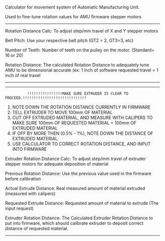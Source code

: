 Calculator for movement system of Automatic Manufacturing Unit.

Used to fine-tune rotation values for AMU firmware stepper motors

----------------------------------------------------------------------------------------------------------------------------------------------------------------------------

Rotation Distance Calc: To adjust step/mm travel of X and Y stepper motors

Belt Pitch:             Use your respective belt pitch (GT2 = 2, GT3=3, etc)

Number of Teeth:        Number of teeth on the pulley on the motor. (Standard= 16 or 20)

Rotation Distance:      The calculated Rotation Distance to adequately tune AMU to be dimensional accurate (ex: 1 inch of software requested travel = 1 inch of real travel

----------------------------------------------------------------------------------------------------------------------------------------------------------------------------



----------------------------------------------------------------------------------------------------------------------------------------------------------------------------

              !!!!!!!!!!!!!!!!MAKE SURE EXTRUDER IS CLEAR TO PROCEED.!!!!!!!!!!!!!!!!!!!!!!!!!!!!!
                                               
1. NOTE DOWN THE ROTATION DISTANCE CURRENTLY IN FIRMWARE
2. TELL EXTRUDER TO MOVE 100mm OF MATERIAL
3. CUT OFF EXTRUDED MATERIAL, AND MEASURE WITH CALIPERS TO MAKE SURE 100mm OF REQUESTED MATERIAL = 100mm OF EXTRUDED MATERIAL
4. IF OFF BY MORE THEN (0.5% - 1%), NOTE DOWN THE DISTANCE OF EXTRUDED MATERIAL
5. USE CALCULATOR TO CORRECT ROTATION DISTANCE, AND INPUT INTO FIRMWARE


Extruder Rotation Distance Calc:   To adjust step/mm travel of extruder stepper motors for adequate deposition of material

Previous Rotation Distance:        Use the previous value used in the firmware before calibration 

Actual Extrude Distance:           Real measured amount of material extruded (measured with calipers)

Requested Extrude Distance:        Requested amount of material to extrude (The input request)

Extruder Rotation Distance:        The Calculated Extruder Rotation Distance to put into firmware, which should calibrate extruder to deposit correct distance of requested material. 

----------------------------------------------------------------------------------------------------------------------------------------------------------------------------


